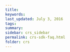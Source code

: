 ```yaml
---
title:  
keywords: 
last_updated: July 3, 2016
tags: 
summary: 
sidebar: crs_sidebar
permalink: crs-sdk-faq.html
folder: crs
---
```


 

